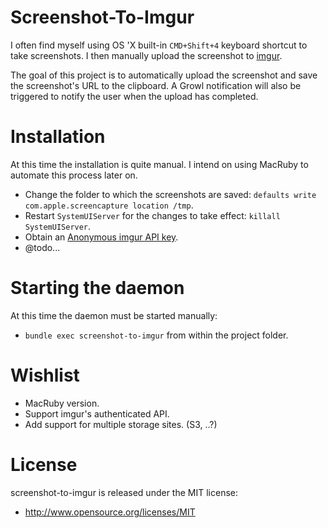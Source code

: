 # Screenshot-To-Imgur

I often find myself using OS 'X built-in `CMD+Shift+4` keyboard shortcut to take
screenshots. I then manually upload the screenshot to [imgur](http://imgur.com).

The goal of this project is to automatically upload the screenshot and save the
screenshot's URL to the clipboard. A Growl notification will also be triggered to
notify the user when the upload has completed.

# Installation

At this time the installation is quite manual. I intend on using MacRuby to automate
this process later on.

- Change the folder to which the screenshots are saved: `defaults write com.apple.screencapture location /tmp`.
- Restart `SystemUIServer` for the changes to take effect: `killall SystemUIServer`.
- Obtain an [Anonymous imgur API key](https://imgur.com/register/api_anon).
- @todo...

# Starting the daemon

At this time the daemon must be started manually:

- `bundle exec screenshot-to-imgur` from within the project folder.

# Wishlist

- MacRuby version.
- Support imgur's authenticated API.
- Add support for multiple storage sites. (S3, ..?)

# License

screenshot-to-imgur is released under the MIT license:

- http://www.opensource.org/licenses/MIT
